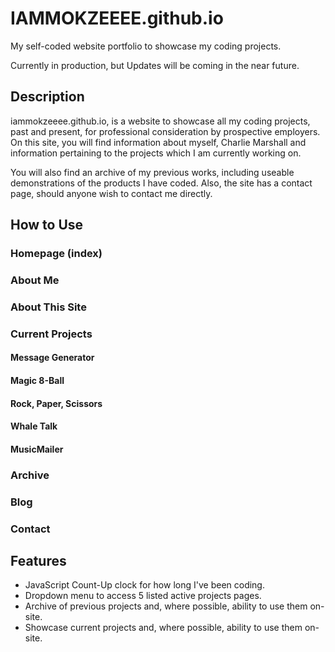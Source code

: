 # IAMMOKZEEEE.github.io

My self-coded website portfolio to showcase my coding projects.

Currently in production, but Updates will be coming in the near future.

## Description
iammokzeeee.github.io, is a website to showcase all my coding projects, past and present, for professional consideration by prospective employers. On this site, you will find information about myself, Charlie Marshall and information pertaining to the projects which I am currently working on.

You will also find an archive of my previous works, including useable demonstrations of the products I have coded. Also, the site has a contact page, should anyone wish to contact me directly.

## How to Use

### Homepage (index)
### About Me
### About This Site
### Current Projects
#### Message Generator
#### Magic 8-Ball
#### Rock, Paper, Scissors
#### Whale Talk
#### MusicMailer
### Archive
### Blog
### Contact

## Features
+ JavaScript Count-Up clock for how long I've been coding.
+ Dropdown menu to access 5 listed active projects pages.
+ Archive of previous projects and, where possible, ability to use them on-site.
+ Showcase current projects and, where possible, ability to use them on-site.
